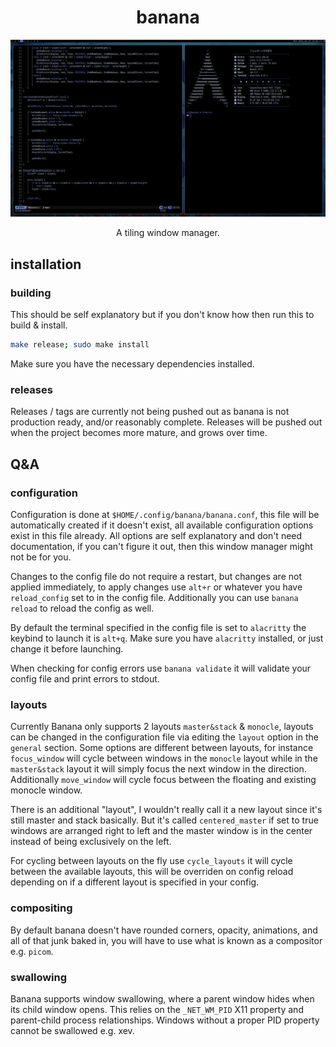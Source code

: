 <div align="center">

# banana

![banana](.github/banana.png)

A tiling window manager.

</div>

## installation

### building

This should be self explanatory but if you don't know how then run this to build & install.

```bash
make release; sudo make install
```

Make sure you have the necessary dependencies installed.

### releases

Releases / tags are currently not being pushed out as banana is not production ready, and/or
reasonably complete. Releases will be pushed out when the project becomes more mature, and
grows over time.

## Q&A

### configuration

Configuration is done at `$HOME/.config/banana/banana.conf`, this file will be automatically
created if it doesn't exist, all available configuration options exist in this file already.
All options are self explanatory and don't need documentation, if you can't figure it out,
then this window manager might not be for you.

Changes to the config file do not require a restart, but changes are not applied immediately,
to apply changes use `alt+r` or whatever you have `reload_config` set to in the config
file. Additionally you can use `banana reload` to reload the config as well.

By default the terminal specified in the config file is set to `alacritty` the keybind to
launch it is `alt+q`. Make sure you have `alacritty` installed, or just change it before
launching.

When checking for config errors use `banana validate` it will validate your config file and
print errors to stdout.

### layouts

Currently Banana only supports 2 layouts `master&stack` & `monocle`, layouts can be changed
in the configuration file via editing the `layout` option in the `general` section. Some
options are different between layouts, for instance `focus_window` will cycle between windows
in the `monocle` layout while in the `master&stack` layout it will simply focus the next window
in the direction. Additionally `move_window` will cycle focus between the floating and existing
monocle window.

There is an additional "layout", I wouldn't really call it a new layout since it's still master
and stack basically. But it's called `centered_master` if set to true windows are arranged right
to left and the master window is in the center instead of being exclusively on the left.

For cycling between layouts on the fly use `cycle_layouts` it will cycle between the available
layouts, this will be overriden on config reload depending on if a different layout is specified
in your config.

### compositing

By default banana doesn't have rounded corners, opacity, animations, and all of that junk
baked in, you will have to use what is known as a compositor e.g. `picom`.

### swallowing

Banana supports window swallowing, where a parent window hides when its child window opens.
This relies on the `_NET_WM_PID` X11 property and parent-child process relationships. Windows
without a proper PID property cannot be swallowed e.g. xev.